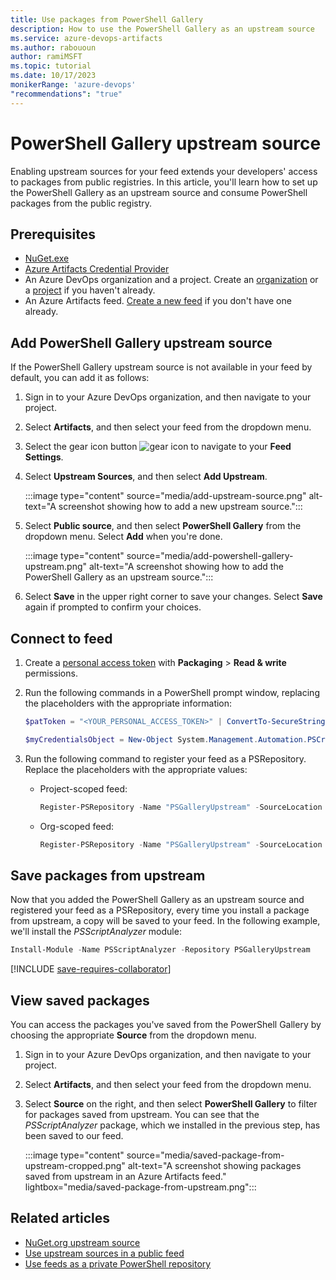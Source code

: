```yaml
---
title: Use packages from PowerShell Gallery
description: How to use the PowerShell Gallery as an upstream source
ms.service: azure-devops-artifacts
ms.author: rabououn
author: ramiMSFT
ms.topic: tutorial
ms.date: 10/17/2023
monikerRange: 'azure-devops'
"recommendations": "true"
---
```


# PowerShell Gallery upstream source

Enabling upstream sources for your feed extends your developers' access to packages from public registries. In this article, you'll learn how to set up the PowerShell Gallery as an upstream source and consume PowerShell packages from the public registry.

## Prerequisites

- [NuGet.exe](https://www.nuget.org/downloads)
- [Azure Artifacts Credential Provider](https://github.com/microsoft/artifacts-credprovider)
- An Azure DevOps organization and a project. Create an [organization](../../organizations/accounts/create-organization.md) or a [project](../../organizations/projects/create-project.md#create-a-project) if you haven't already.
- An Azure Artifacts feed. [Create a new feed](../get-started-nuget.md#create-a-feed) if you don't have one already.

## Add PowerShell Gallery upstream source

If the PowerShell Gallery upstream source is not available in your feed by default, you can add it as follows:

1. Sign in to your Azure DevOps organization, and then navigate to your project.

1. Select **Artifacts**, and then select your feed from the dropdown menu.

1. Select the gear icon button ![gear icon](../../media/icons/gear-icon.png) to navigate to your **Feed Settings**.

1. Select **Upstream Sources**, and then select **Add Upstream**.

    :::image type="content" source="media/add-upstream-source.png" alt-text="A screenshot showing how to add a new upstream source.":::

1. Select **Public source**, and then select **PowerShell Gallery** from the dropdown menu. Select **Add** when you're done.

    :::image type="content" source="media/add-powershell-gallery-upstream.png" alt-text="A screenshot showing how to add the PowerShell Gallery as an upstream source.":::

1. Select **Save** in the upper right corner to save your changes. Select **Save** again if prompted to confirm your choices.

## Connect to feed

1. Create a [personal access token](../../organizations/accounts/use-personal-access-tokens-to-authenticate.md#create-a-pat) with **Packaging** > **Read & write** permissions.

1. Run the following commands in a PowerShell prompt window, replacing the placeholders with the appropriate information:

    ```powershell
    $patToken = "<YOUR_PERSONAL_ACCESS_TOKEN>" | ConvertTo-SecureString -AsPlainText -Force
    ```

    ```powershell
    $myCredentialsObject = New-Object System.Management.Automation.PSCredential("<USER_NAME>", $patToken)
    ```

1. Run the following command to register your feed as a PSRepository. Replace the placeholders with the appropriate values:

    - Project-scoped feed:

        ```powershell
        Register-PSRepository -Name "PSGalleryUpstream" -SourceLocation "https://pkgs.dev.azure.com/<ORGANIZATION_NAME>/<PROJECT_NAME>/_packaging/<FEED_NAME>/nuget/v2" -PublishLocation "https://pkgs.dev.azure.com/<ORGANIZATION_NAME>/<PROJECT_NAME>/_packaging/<FEED_NAME>/nuget/v2" -InstallationPolicy Trusted -Credential $myCredentialsObject
        ```

    - Org-scoped feed:

        ```powershell
        Register-PSRepository -Name "PSGalleryUpstream" -SourceLocation "https://pkgs.dev.azure.com/<ORGANIZATION_NAME>/_packaging/<FEED_NAME>/nuget/v2" -PublishLocation "https://pkgs.dev.azure.com/<ORGANIZATION_NAME>/_packaging/<FEED_NAME>/nuget/v2" -InstallationPolicy Trusted -Credential $myCredentialsObject
        ```

## Save packages from upstream

Now that you added the PowerShell Gallery as an upstream source and registered your feed as a PSRepository, every time you install a package from upstream, a copy will be saved to your feed. In the following example, we'll install the *PSScriptAnalyzer* module:

```PowerShell
Install-Module -Name PSScriptAnalyzer -Repository PSGalleryUpstream
```

[!INCLUDE [save-requires-collaborator](../includes/save-requires-collaborator.md)]

## View saved packages

You can access the packages you've saved from the PowerShell Gallery by choosing the appropriate **Source** from the dropdown menu.

1. Sign in to your Azure DevOps organization, and then navigate to your project.

1. Select **Artifacts**, and then select your feed from the dropdown menu.

1. Select **Source** on the right, and then select **PowerShell Gallery** to filter for packages saved from upstream. You can see that the *PSScriptAnalyzer* package, which we installed in the previous step, has been saved to our feed.

    :::image type="content" source="media/saved-package-from-upstream-cropped.png" alt-text="A screenshot showing packages saved from upstream in an Azure Artifacts feed." lightbox="media/saved-package-from-upstream.png":::

## Related articles

- [NuGet.org upstream source](../nuget/upstream-sources.md)
- [Use upstream sources in a public feed](../how-to/public-feeds-upstream-sources.md)
- [Use feeds as a private PowerShell repository](private-powershell-library.md)